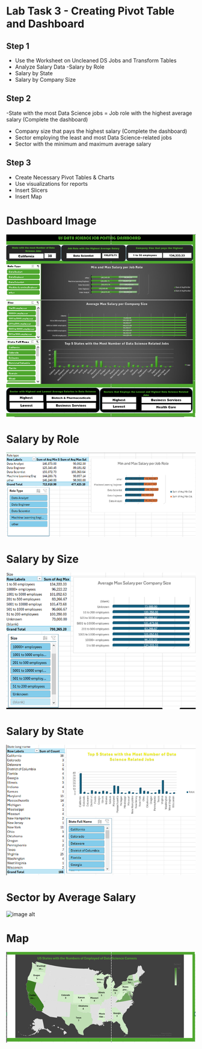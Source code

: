 # Lab Task 3 - Creating Pivot Table and Dashboard
## Step 1
- Use the Worksheet on Uncleaned DS Jobs and Transform Tables
- Analyze Salary Data
-Salary by Role
- Salary by State
- Salary by Company Size
## Step 2
-State with the most Data Science jobs
= Job role with the highest average salary (Complete the dashboard)
- Company size that pays the highest salary (Complete the dashboard)
- Sector employing the least and most Data Science-related jobs
- Sector with the minimum and maximum average salary
## Step 3
- Create Necessary Pivot Tables & Charts
- Use visualizations for reports
- Insert Slicers 
- Insert Map
# Dashboard Image
![image alt](https://github.com/Vmallari24-Hub/EDM-Portfolio/blob/8324b41f22ed28603f2e663bb05b004647a04180/Lab%20Task%203/image/Dashboard.PNG)
# Salary by Role
![image alt](https://github.com/Vmallari24-Hub/EDM-Portfolio/blob/18630b9338ad7ef038164b955a825f0ae751339f/Lab%20Task%203/image/Role%20Type.PNG)
# Salary by Size
![image alt](https://github.com/Vmallari24-Hub/EDM-Portfolio/blob/cf110c20924b4886825ead9fb5194727d25df476/Lab%20Task%203/image/Size.PNG)
# Salary by State
![image alt](https://github.com/Vmallari24-Hub/EDM-Portfolio/blob/e97750a47a0ccea4326376a122b6f71d13b46dee/Lab%20Task%203/image/State.PNG)
# Sector by Average Salary
![image alt]()
# Map
![image alt](https://github.com/Vmallari24-Hub/EDM-Portfolio/blob/e42ab08c91ac7d2c2b9b7477f94cf4cf108b7f0a/Lab%20Task%203/image/Map.PNG)
